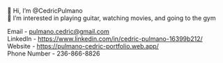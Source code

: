 👋 Hi, I’m @CedricPulmano <br />
👀 I’m interested in playing guitar, watching movies, and going to the gym <br />

Email - pulmano.cedric@gmail.com <br />
LinkedIn - https://www.linkedin.com/in/cedric-pulmano-16399b212/ <br />
Website - https://pulmano-cedric-portfolio.web.app/ <br />
Phone Number - 236-866-8826

<!---
CedricPulmano/CedricPulmano is a ✨ special ✨ repository because its `README.md` (this file) appears on your GitHub profile.
You can click the Preview link to take a look at your changes.
--->
